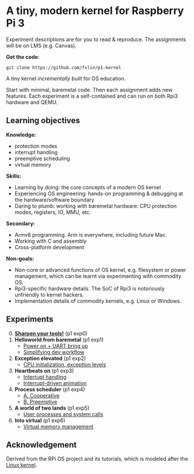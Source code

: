 # A tiny, modern kernel for Raspberry Pi 3 

Experiment descriptions are for you to read & reproduce. The assignments will be on LMS (e.g. Canvas). 

**Get the code**: 

```
git clone https://github.com/fxlin/p1-kernel
```

A tiny kernel *incrementally built* for OS education. 

Start with minimal, baremetal code. Then each assignment adds new features. Each experiment is a self-contained and can run on both Rpi3 hardware and QEMU. 

## Learning objectives

**Knowledge:** 
* protection modes
* interrupt handling
* preemptive scheduling
* virtual memory 

**Skills:** 
* Learning by doing: the core concepts of a modern OS kernel
* Experiencing OS engineering: hands-on programming & debugging at the hardware/software boundary
* Daring to plumb: working with baremetal hardware: CPU protection modes, registers, IO, MMU, etc.

**Secondary:**
* Armv8 programming. Arm is everywhere, including future Mac. 
* Working with C and assembly 
* Cross-platform development 

**Non-goals:**

* Non-core or advanced functions of OS kernel, e.g. filesystem or power management, which can be learnt via experimenting with commodity OS. 
* Rpi3-specific hardware details. The SoC of Rpi3 is notoriously unfriendly to kernel hackers. 
* Implementation details of commodity kernels, e.g. Linux or Windows.  

<!---- to complete --->

## Experiments
0. **[Sharpen your tools!](exp0/rpi-os.md)** (p1 exp0) 
1. **Helloworld from baremetal** (p1 exp1) 
      * [Power on + UART bring up](exp1/rpi-os.md)
      * [Simplifying dev workflow](exp1/workflow.md)
2. **Exception elevated** (p1 exp2) 
      * [CPU initialization, exception levels](exp2/rpi-os.md)
3. **Heartbeats on** (p1 exp3) 
      * [Interrupt handling](exp3/rpi-os.md)
      * [Interrupt-driven animation](exp3/fb.md)
4. **Process scheduler** (p1 exp4) 
      * [A. Cooperative](exp4a/rpi-os.md) 
      * [B. Preemptive](exp4b/rpi-os.md) 
5. **A world of two lands** (p1 exp5) 
      * [User processes and system calls](exp5/rpi-os.md) 
6. **Into virtual** (p1 exp6) 
      * [Virtual memory management](exp6/rpi-os.md) 

## Acknowledgement
Derived from the RPi OS project and its tutorials, which is modeled after the [Linux kernel](https://github.com/torvalds/linux). 
